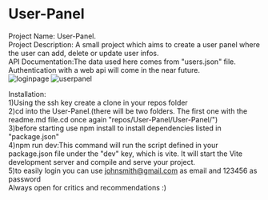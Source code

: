 # User-Panel

Project Name: User-Panel.<br>
Project Description: A small project which aims to create a user panel where the user can add, delete or update user infos. <br>
API Documentation:The data used here comes from "users.json" file. Authentication with a web api will come in the near future.<br>
![loginpage](https://github.com/SadetTurhan/User-Panel/assets/57369165/abaca5d0-3547-453e-9353-107cd741be41)
![userpanel](https://github.com/SadetTurhan/User-Panel/assets/57369165/84a4d8b5-8c84-4c16-a77a-580f60c55868)

Installation: <br>
1)Using the ssh key create a clone in your repos folder<br>
2)cd into the User-Panel.(there will be two folders. The first one with the readme.md file.cd once again "repos/User-Panel/User-Panel/")<br>
3)before starting use npm install to install dependencies listed in "package.json"<br>
4)npm run dev:This command will run the script defined in your package.json file under the "dev" key, which is vite. It will start the Vite development server and compile and serve your project.<br>
5)to easily login you can use johnsmith@gmail.com as email and 123456 as password <br>
Always open for critics and recommendations :)
